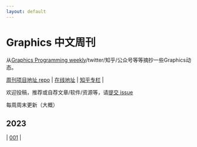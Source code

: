 ```yaml
---
layout: default
---
```

# Graphics 中文周刊

从[Graphics Programming weekly](https://www.jendrikillner.com/post/)/twitter/知乎/公众号等等摘抄一些Graphics动态。

[周刊项目地址 repo](https://github.com/jczh1998/graphicsweeklynews) | [在线地址](https://jczh1998.github.io/graphicsweeklynews/) | [知乎专栏](https://www.zhihu.com/column/jieyaren) |

欢迎投稿，推荐或自荐文章/软件/资源等，请[提交 issue](https://github.com/jczh1998/graphicsweeklynews/issues)

每周周末更新（大概）

## 2023

| [001](./posts/001.html) |